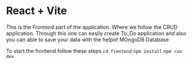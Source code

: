 # React + Vite

This is the Frontend part of the application.
Where we follow the CRUD application.
Through this one can easily create To_Do application and also you can able to save your data with the helpof MOngoDB Database

To start the frontend follow these steps
`cd frontend`
`npm install`
`npm run dev`
